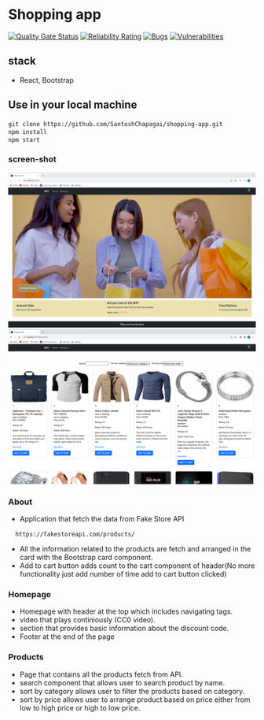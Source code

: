 # Shopping app
[![Quality Gate Status](https://sonarcloud.io/api/project_badges/measure?project=SantoshChapagai_shopping-app&metric=alert_status)](https://sonarcloud.io/summary/new_code?id=SantoshChapagai_shopping-app)
[![Reliability Rating](https://sonarcloud.io/api/project_badges/measure?project=SantoshChapagai_shopping-app&metric=reliability_rating)](https://sonarcloud.io/summary/new_code?id=SantoshChapagai_shopping-app)
[![Bugs](https://sonarcloud.io/api/project_badges/measure?project=SantoshChapagai_shopping-app&metric=bugs)](https://sonarcloud.io/summary/new_code?id=SantoshChapagai_shopping-app)
[![Vulnerabilities](https://sonarcloud.io/api/project_badges/measure?project=SantoshChapagai_shopping-app&metric=vulnerabilities)](https://sonarcloud.io/summary/new_code?id=SantoshChapagai_shopping-app)

## stack
- React, Bootstrap

## Use in your local machine
```
git clone https://github.com/SantoshChapagai/shopping-app.git
npm install
npm start
```

### screen-shot
![](./src/images/homepage.jpeg)
![](./src/images/products.jpeg)

### About
- Application that fetch the data from Fake Store API
```
  https://fakestoreapi.com/products/

```
- All the information related to the products are fetch and arranged in the card with the Bootstrap card component.
- Add to cart button adds count to the cart component of header(No more functionality just add number of time add to cart button clicked)

### Homepage
- Homepage with header at the top which includes navigating tags.
- video that plays continiously (CC0 video).
- section that provides basic information about the discount code.
- Footer at the end of the page

### Products
- Page that contains all the products fetch from API.
- search component that allows user to search product by name.
- sort by category allows user to filter the products based on category.
- sort by price allows user to arrange product based on price either from low to high price or high to low price.
